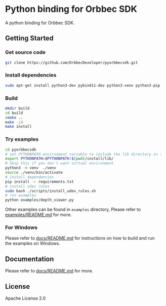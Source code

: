 # Python binding for Orbbec SDK

A python binding for Orbbec SDK.

## Getting Started

### Get source code

```bash
git clone https://github.com/OrbbecDeveloper/pyorbbecsdk.git
```

### Install dependencies

```bash
sudo apt-get install python3-dev pybind11-dev python3-venv python3-pip
```

### Build

```bash
mkdir build
cd build
cmake ..
make -j4
make install
```

### Try examples

```bash
cd pyorbbecsdk
# set PYTHONPATH environment variable to include the lib directory in the install directory
export PYTHONPATH=$PYTHONPATH:$(pwd)/install/lib/
# Skip this if you don't want virtual environment
python3 -m venv  ./venv
source ./venv/bin/activate
# install dependencies
pip install -r requirements.txt
# install udev rules
sudo bash ./scripts/install_udev_rules.sh
# run examples
python examples/depth_viewer.py
```

Other examples can be found in `examples` directory, Please refer to [examples/README.md](examples/README.md) for more.

### For Windows

Please refer to [docs/README.md](docs/README_EN.md) for instructions on how to build and run the examples
on Windows.

## Documentation

Please refer to [docs/README.md](docs/README_EN.md) for more.

## License

Apache License 2.0
